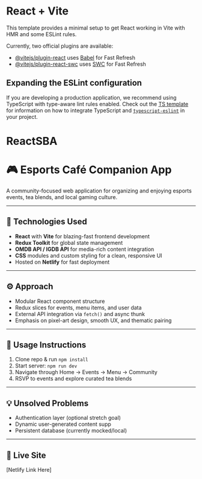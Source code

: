 # React + Vite

This template provides a minimal setup to get React working in Vite with HMR and some ESLint rules.

Currently, two official plugins are available:

- [@vitejs/plugin-react](https://github.com/vitejs/vite-plugin-react/blob/main/packages/plugin-react) uses [Babel](https://babeljs.io/) for Fast Refresh
- [@vitejs/plugin-react-swc](https://github.com/vitejs/vite-plugin-react/blob/main/packages/plugin-react-swc) uses [SWC](https://swc.rs/) for Fast Refresh

## Expanding the ESLint configuration

If you are developing a production application, we recommend using TypeScript with type-aware lint rules enabled. Check out the [TS template](https://github.com/vitejs/vite/tree/main/packages/create-vite/template-react-ts) for information on how to integrate TypeScript and [`typescript-eslint`](https://typescript-eslint.io) in your project.
# ReactSBA

# 🎮 Esports Café Companion App

A community-focused web application for organizing and enjoying esports events, tea blends, and local gaming culture.

---

## 🚀 Technologies Used

- **React** with **Vite** for blazing-fast frontend development
- **Redux Toolkit** for global state management
- **OMDB API / IGDB API** for media-rich content integration
- **CSS** modules and custom styling for a clean, responsive UI
- Hosted on **Netlify** for fast deployment

---

## ⚙️ Approach

- Modular React component structure
- Redux slices for events, menu items, and user data
- External API integration via `fetch()` and async thunk
- Emphasis on pixel-art design, smooth UX, and thematic pairing

---

## 🧪 Usage Instructions

1. Clone repo & run `npm install`
2. Start server: `npm run dev`
3. Navigate through Home → Events → Menu → Community
4. RSVP to events and explore curated tea blends

---

## 💡 Unsolved Problems

- Authentication layer (optional stretch goal)
- Dynamic user-generated content supp
- Persistent database (currently mocked/local)

---

## 🔗 Live Site

[Netlify Link Here]
